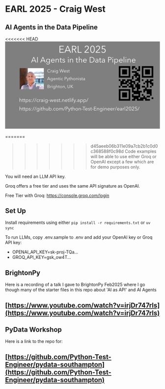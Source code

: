 # EARL 2025 - Craig West

## AI Agents in the Data Pipeline

<<<<<<< HEAD
![card](./earl-2025-card.png)


=======
>>>>>>> d45aeeb06b311e09a7cb2b1c0d0c368588f0c98d
Code examples will be able to use either Groq or OpenAI except a few which are for demo purposes only.

You will need an LLM API key.

Groq offers a free tier and uses the same API signature as OpenAI.

Free Tier with Groq: https://console.groq.com/login

## Set Up

Install requirements using either `pip install -r requirements.txt` or `uv sync`

To run LLMs, copy .env.sample to .env and add your OpenAI key or Groq API key:

- OPENAI_API_KEY=sk-proj-TQa...
- GROQ_API_KEY=gsk_ow4T...

## BrightonPy

Here is a recording of a talk I gave to BrightonPy Feb2025 where I go though many of the starter files in this repo about 'AI as API' and AI Agents

## [https://www.youtube.com/watch?v=irjDr747rls](https://www.youtube.com/watch?v=irjDr747rls)

## PyData Workshop

Here is a link to the repo for:

## [https://github.com/Python-Test-Engineer/pydata-southampton](https://github.com/Python-Test-Engineer/pydata-southampton)

